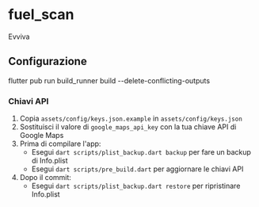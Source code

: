 # fuel_scan

Evviva

## Configurazione

flutter pub run build_runner build --delete-conflicting-outputs

### Chiavi API
1. Copia `assets/config/keys.json.example` in `assets/config/keys.json`
2. Sostituisci il valore di `google_maps_api_key` con la tua chiave API di Google Maps
3. Prima di compilare l'app:
   - Esegui `dart scripts/plist_backup.dart backup` per fare un backup di Info.plist
   - Esegui `dart scripts/pre_build.dart` per aggiornare le chiavi API
4. Dopo il commit:
   - Esegui `dart scripts/plist_backup.dart restore` per ripristinare Info.plist